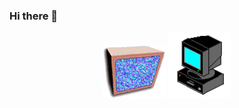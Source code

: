 ### Hi there 👋


<div align="center">
<span>
  <img src="tv.gif" width="100"/>
</span>
  <!--
  <span>
    <ul style="list-style:none;">
      <li style="list-style:none;">🔭 I’m currently working on ...</li>
      <li>🌱 I’m currently learning ...</li>
      <li>👯 I’m looking to collaborate on ...</li>
      <li>📫 How to reach me: ...</li>
      <li>💬 Ask me about ...</li>
    </ul>
  </span>
-->
<span id="header" align="center">
  <img src="flickerPC.gif" width="100"/>
</span>
</div>

